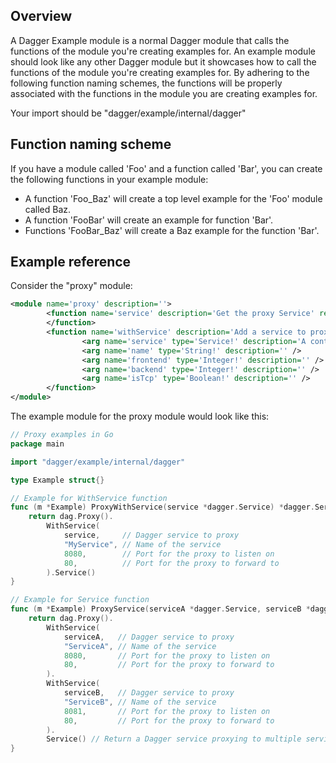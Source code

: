 ## Overview

A Dagger Example module is a normal Dagger module that calls the functions of the module you're creating examples for.
An example module should look like any other Dagger module but it showcases how to call the functions of the module you're creating examples for.
By adhering to the following function naming schemes, the functions will be properly associated with the functions
in the module you are creating examples for.

Your import should be "dagger/example/internal/dagger"

## Function naming scheme

If you have a module called 'Foo' and a function called 'Bar', you can create the following functions in your example module:
- A function 'Foo_Baz' will create a top level example for the 'Foo' module called Baz.
- A function 'FooBar' will create an example for function 'Bar'.
- Functions 'FooBar_Baz' will create a Baz example for the function 'Bar'.

## Example reference

Consider the "proxy" module:

```xml
<module name='proxy' description=''>
        <function name='service' description='Get the proxy Service' returns='Service!'>
        </function>
        <function name='withService' description='Add a service to proxy' returns='Proxy!'>
                <arg name='service' type='Service!' description='A content-addressed service providing TCP connectivity.' />
                <arg name='name' type='String!' description='' />
                <arg name='frontend' type='Integer!' description='' />
                <arg name='backend' type='Integer!' description='' />
                <arg name='isTcp' type='Boolean!' description='' />
        </function>
</module>
```

The example module for the proxy module would look like this:

```go
// Proxy examples in Go
package main

import "dagger/example/internal/dagger"

type Example struct{}

// Example for WithService function
func (m *Example) ProxyWithService(service *dagger.Service) *dagger.Service {
	return dag.Proxy().
		WithService(
			service,     // Dagger service to proxy
			"MyService", // Name of the service
			8080,        // Port for the proxy to listen on
			80,          // Port for the proxy to forward to
		).Service()
}

// Example for Service function
func (m *Example) ProxyService(serviceA *dagger.Service, serviceB *dagger.Service) *dagger.Service {
	return dag.Proxy().
		WithService(
			serviceA,   // Dagger service to proxy
			"ServiceA", // Name of the service
			8080,       // Port for the proxy to listen on
			80,         // Port for the proxy to forward to
		).
		WithService(
			serviceB,   // Dagger service to proxy
			"ServiceB", // Name of the service
			8081,       // Port for the proxy to listen on
			80,         // Port for the proxy to forward to
		).
		Service() // Return a Dagger service proxying to multiple services
}
```
